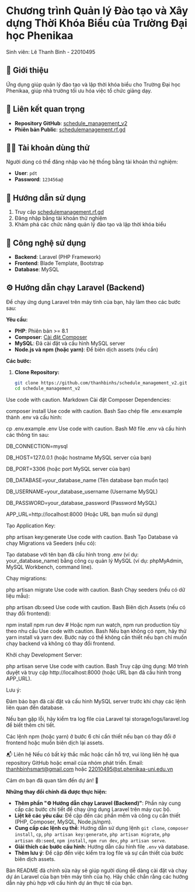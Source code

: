 # Chương trình Quản lý Đào tạo và Xây dựng Thời Khóa Biểu của Trường Đại học Phenikaa


Sinh viên: Lê Thanh Bình - 22010495
## 📌 Giới thiệu
Ứng dụng giúp quản lý đào tạo và lập thời khóa biểu cho Trường Đại học Phenikaa, giúp nhà trường tối ưu hóa việc tổ chức giảng dạy.

## 🔗 Liên kết quan trọng
- **Repository GitHub**: [schedule_management_v2](https://github.com/thanhbinhs/schedule_management_v2)
- **Phiên bản Public**: [schedulemanagement.rf.gd](http://schedulemanagement.rf.gd)

## 🧑‍💻 Tài khoản dùng thử
Người dùng có thể đăng nhập vào hệ thống bằng tài khoản thử nghiệm:
- **User**: `pdt`
- **Password**: `123456a@`

## 📖 Hướng dẫn sử dụng
1. Truy cập [schedulemanagement.rf.gd](http://schedulemanagement.rf.gd)
2. Đăng nhập bằng tài khoản thử nghiệm
3. Khám phá các chức năng quản lý đào tạo và lập thời khóa biểu

## 🚀 Công nghệ sử dụng
- **Backend**: Laravel (PHP Framework)
- **Frontend**: Blade Template, Bootstrap
- **Database**: MySQL

## ⚙️ Hướng dẫn chạy Laravel (Backend)

Để chạy ứng dụng Laravel trên máy tính của bạn, hãy làm theo các bước sau:

**Yêu cầu:**

- **PHP**: Phiên bản >= 8.1
- **Composer**: [Cài đặt Composer](https://getcomposer.org/doc/00-intro.md#installation-globally)
- **MySQL**: Đã cài đặt và cấu hình MySQL server
- **Node.js và npm (hoặc yarn)**: Để biên dịch assets (nếu cần)

**Các bước:**

1. **Clone Repository:**
   ```bash
   git clone https://github.com/thanhbinhs/schedule_management_v2.git
   cd schedule_management_v2
Use code with caution.
Markdown
Cài đặt Composer Dependencies:

composer install
Use code with caution.
Bash
Sao chép file .env.example thành .env và cấu hình:

cp .env.example .env
Use code with caution.
Bash
Mở file .env và cấu hình các thông tin sau:

DB_CONNECTION=mysql

DB_HOST=127.0.0.1 (hoặc hostname MySQL server của bạn)

DB_PORT=3306 (hoặc port MySQL server của bạn)

DB_DATABASE=your_database_name (Tên database bạn muốn tạo)

DB_USERNAME=your_database_username (Username MySQL)

DB_PASSWORD=your_database_password (Password MySQL)

APP_URL=http://localhost:8000 (Hoặc URL bạn muốn sử dụng)

Tạo Application Key:

php artisan key:generate
Use code with caution.
Bash
Tạo Database và chạy Migrations và Seeders (nếu có):

Tạo database với tên bạn đã cấu hình trong .env (ví dụ: your_database_name) bằng công cụ quản lý MySQL (ví dụ: phpMyAdmin, MySQL Workbench, command line).

Chạy migrations:

php artisan migrate
Use code with caution.
Bash
Chạy seeders (nếu có dữ liệu mẫu):

php artisan db:seed
Use code with caution.
Bash
Biên dịch Assets (nếu có thay đổi frontend):

npm install
npm run dev  # Hoặc npm run watch, npm run production tùy theo nhu cầu
Use code with caution.
Bash
Nếu bạn không có npm, hãy thử yarn install và yarn dev.
Bước này có thể không cần thiết nếu bạn chỉ muốn chạy backend và không có thay đổi frontend.

Khởi chạy Development Server:

php artisan serve
Use code with caution.
Bash
Truy cập ứng dụng:
Mở trình duyệt và truy cập http://localhost:8000 (hoặc URL bạn đã cấu hình trong APP_URL).

Lưu ý:

Đảm bảo bạn đã cài đặt và cấu hình MySQL server trước khi chạy các lệnh liên quan đến database.

Nếu bạn gặp lỗi, hãy kiểm tra log file của Laravel tại storage/logs/laravel.log để biết thêm chi tiết.

Các lệnh npm (hoặc yarn) ở bước 6 chỉ cần thiết nếu bạn có thay đổi ở frontend hoặc muốn biên dịch lại assets.

📬 Liên hệ
Nếu có bất kỳ thắc mắc hoặc cần hỗ trợ, vui lòng liên hệ qua repository GitHub hoặc email của nhóm phát triển.
Email: thanhbinhsmart@gmail.com hoặc 22010495@st.phenikaa-uni.edu.vn

Cảm ơn bạn đã quan tâm đến dự án! 🎉

**Những thay đổi chính đã được thực hiện:**

* **Thêm phần "⚙️ Hướng dẫn chạy Laravel (Backend)"**: Phần này cung cấp các bước chi tiết để chạy ứng dụng Laravel trên máy cục bộ.
* **Liệt kê các yêu cầu**:  Đề cập đến các phần mềm và công cụ cần thiết (PHP, Composer, MySQL, Node.js/npm).
* **Cung cấp các lệnh cụ thể**:  Hướng dẫn sử dụng lệnh `git clone`, `composer install`, `cp`, `php artisan key:generate`, `php artisan migrate`, `php artisan db:seed`, `npm install`, `npm run dev`, `php artisan serve`.
* **Giải thích các bước cấu hình**:  Hướng dẫn cấu hình file `.env` và database.
* **Thêm lưu ý**:  Đề cập đến việc kiểm tra log file và sự cần thiết của bước biên dịch assets.

Bản README đã chỉnh sửa này sẽ giúp người dùng dễ dàng cài đặt và chạy dự án Laravel của bạn trên máy tính của họ. Hãy chắc chắn rằng các hướng dẫn này phù hợp với cấu hình dự án thực tế của bạn.
